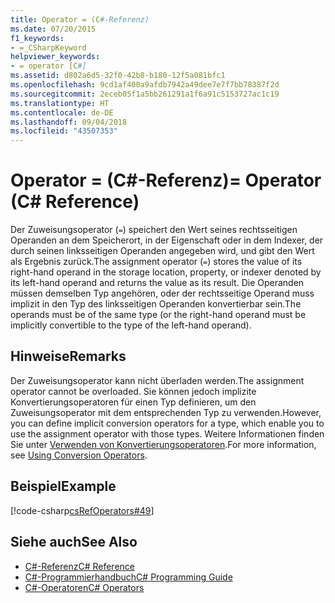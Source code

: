 ```yaml
---
title: Operator = (C#-Referenz)
ms.date: 07/20/2015
f1_keywords:
- =_CSharpKeyword
helpviewer_keywords:
- = operator [C#]
ms.assetid: d802a6d5-32f0-42b8-b180-12f5a081bfc1
ms.openlocfilehash: 9cd1af400a9afdb7942a49dee7e7f7bb78387f2d
ms.sourcegitcommit: 2eceb05f1a5bb261291a1f6a91c5153727ac1c19
ms.translationtype: HT
ms.contentlocale: de-DE
ms.lasthandoff: 09/04/2018
ms.locfileid: "43507353"
---
```

# <a name="-operator-c-reference"></a><span data-ttu-id="c0f8f-102">Operator = (C#-Referenz)</span><span class="sxs-lookup"><span data-stu-id="c0f8f-102">= Operator (C# Reference)</span></span>
<span data-ttu-id="c0f8f-103">Der Zuweisungsoperator (`=`) speichert den Wert seines rechtsseitigen Operanden an dem Speicherort, in der Eigenschaft oder in dem Indexer, der durch seinen linksseitigen Operanden angegeben wird, und gibt den Wert als Ergebnis zurück.</span><span class="sxs-lookup"><span data-stu-id="c0f8f-103">The assignment operator (`=`) stores the value of its right-hand operand in the storage location, property, or indexer denoted by its left-hand operand and returns the value as its result.</span></span> <span data-ttu-id="c0f8f-104">Die Operanden müssen demselben Typ angehören, oder der rechtsseitige Operand muss implizit in den Typ des linksseitigen Operanden konvertierbar sein.</span><span class="sxs-lookup"><span data-stu-id="c0f8f-104">The operands must be of the same type (or the right-hand operand must be implicitly convertible to the type of the left-hand operand).</span></span>  
  
## <a name="remarks"></a><span data-ttu-id="c0f8f-105">Hinweise</span><span class="sxs-lookup"><span data-stu-id="c0f8f-105">Remarks</span></span>  
 <span data-ttu-id="c0f8f-106">Der Zuweisungsoperator kann nicht überladen werden.</span><span class="sxs-lookup"><span data-stu-id="c0f8f-106">The assignment operator cannot be overloaded.</span></span> <span data-ttu-id="c0f8f-107">Sie können jedoch implizite Konvertierungsoperatoren für einen Typ definieren, um den Zuweisungsoperator mit dem entsprechenden Typ zu verwenden.</span><span class="sxs-lookup"><span data-stu-id="c0f8f-107">However, you can define implicit conversion operators for a type, which enable you to use the assignment operator with those types.</span></span> <span data-ttu-id="c0f8f-108">Weitere Informationen finden Sie unter [Verwenden von Konvertierungsoperatoren](../../../csharp/programming-guide/statements-expressions-operators/using-conversion-operators.md).</span><span class="sxs-lookup"><span data-stu-id="c0f8f-108">For more information, see [Using Conversion Operators](../../../csharp/programming-guide/statements-expressions-operators/using-conversion-operators.md).</span></span>  
  
## <a name="example"></a><span data-ttu-id="c0f8f-109">Beispiel</span><span class="sxs-lookup"><span data-stu-id="c0f8f-109">Example</span></span>  
 [!code-csharp[csRefOperators#49](../../../csharp/language-reference/operators/codesnippet/CSharp/assignment-operator_1.cs)]  
  
## <a name="see-also"></a><span data-ttu-id="c0f8f-110">Siehe auch</span><span class="sxs-lookup"><span data-stu-id="c0f8f-110">See Also</span></span>

- [<span data-ttu-id="c0f8f-111">C#-Referenz</span><span class="sxs-lookup"><span data-stu-id="c0f8f-111">C# Reference</span></span>](../../../csharp/language-reference/index.md)  
- [<span data-ttu-id="c0f8f-112">C#-Programmierhandbuch</span><span class="sxs-lookup"><span data-stu-id="c0f8f-112">C# Programming Guide</span></span>](../../../csharp/programming-guide/index.md)  
- [<span data-ttu-id="c0f8f-113">C#-Operatoren</span><span class="sxs-lookup"><span data-stu-id="c0f8f-113">C# Operators</span></span>](../../../csharp/language-reference/operators/index.md)
